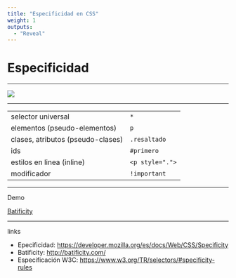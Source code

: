 ```yaml
---
title: "Especificidad en CSS"
weight: 1
outputs:
  - "Reveal"
---
```


# Especificidad

---

![](/img/specificity.png)

---


|||
|-|-|
| selector universal | `*` |
| elementos (pseudo-elementos)  | `p` |
| clases, atributos (pseudo-clases) | `.resaltado` |
| ids | `#primero` |
| estilos en linea (inline) | `<p style=".">` |
| modificador | `!important` |

---

Demo

[Batificity](http://batificity.com/)

---

links

- Epecificidad: https://developer.mozilla.org/es/docs/Web/CSS/Specificity
- Batificity: http://batificity.com/
- Especificación W3C: https://www.w3.org/TR/selectors/#specificity-rules
